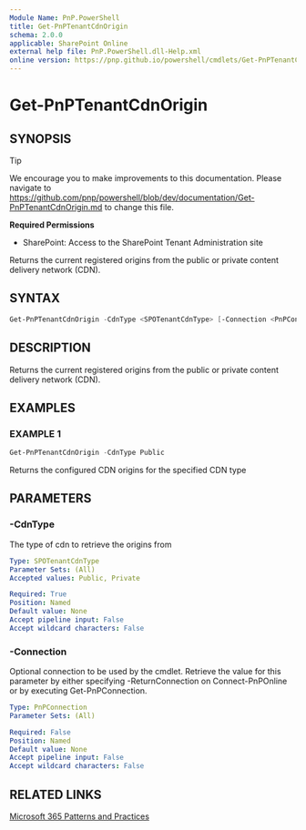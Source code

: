 ```yaml
---
Module Name: PnP.PowerShell
title: Get-PnPTenantCdnOrigin
schema: 2.0.0
applicable: SharePoint Online
external help file: PnP.PowerShell.dll-Help.xml
online version: https://pnp.github.io/powershell/cmdlets/Get-PnPTenantCdnOrigin.html
---
```

 
# Get-PnPTenantCdnOrigin

## SYNOPSIS

> [!TIP]
> We encourage you to make improvements to this documentation. Please navigate to https://github.com/pnp/powershell/blob/dev/documentation/Get-PnPTenantCdnOrigin.md to change this file.


**Required Permissions**

* SharePoint: Access to the SharePoint Tenant Administration site

Returns the current registered origins from the public or private content delivery network (CDN).

## SYNTAX

```powershell
Get-PnPTenantCdnOrigin -CdnType <SPOTenantCdnType> [-Connection <PnPConnection>] [<CommonParameters>]
```

## DESCRIPTION
Returns the current registered origins from the public or private content delivery network (CDN).

## EXAMPLES

### EXAMPLE 1
```powershell
Get-PnPTenantCdnOrigin -CdnType Public
```

Returns the configured CDN origins for the specified CDN type

## PARAMETERS

### -CdnType
The type of cdn to retrieve the origins from

```yaml
Type: SPOTenantCdnType
Parameter Sets: (All)
Accepted values: Public, Private

Required: True
Position: Named
Default value: None
Accept pipeline input: False
Accept wildcard characters: False
```

### -Connection
Optional connection to be used by the cmdlet. Retrieve the value for this parameter by either specifying -ReturnConnection on Connect-PnPOnline or by executing Get-PnPConnection.

```yaml
Type: PnPConnection
Parameter Sets: (All)

Required: False
Position: Named
Default value: None
Accept pipeline input: False
Accept wildcard characters: False
```

## RELATED LINKS

[Microsoft 365 Patterns and Practices](https://aka.ms/m365pnp)

